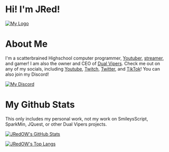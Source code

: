 # Hi! I'm JRed!

[![My Logo](https://jred.io/images/Plain_Logo_JRed_C1_Small_Cropped.png)](https://jred.io)

# About Me

I'm a scatterbrained Highschool computer programmer, [Youtuber](https://www.youtube.com/channel/UC3cz0NQuXwIC7Bue6qmR8YA), [streamer](https://www.twitch.tv/jred_ow), and gamer! I am also the owner and CEO of [Dual Vipers](https://dualvs.com). Check me out on any of my socials, including [Youtube](https://www.youtube.com/channel/UC3cz0NQuXwIC7Bue6qmR8YA), [Twitch](https://www.twitch.tv/jred_ow), [Twitter](https://www.twitter.com/jred_ow), and [TikTok](https://www.tiktok.com/@jred_ow)! You can also join my Discord!

[![My Discord](https://img.shields.io/discord/687095351538352153?style=for-the-badge)](https://discord.gg/6kahhMKjxT)

# My Github Stats
This only includes my personal work, not my work on SmileysScript, SparkMin, JQuest, or other Dual Vipers projects.

[![JRedOW's GitHub Stats](https://github-readme-stats-jredow.vercel.app/api?username=JRedOW&count_private=true&show_icons=true&theme=angolia)](https://github.com/JRedOW)

[![JRedOW's Top Langs](https://github-readme-stats-jredow.vercel.app/api/top-langs/?username=JRedOW&count_private=true&show_icons=true&theme=angolia)](https://github.com/JRedOW)
